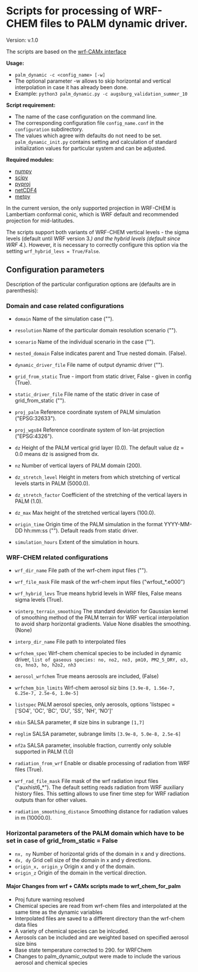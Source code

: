# Scripts for processing of WRF-CHEM files to PALM dynamic driver.

Version: v.1.0

The scripts are based on the [wrf-CAMx interface](https://palm.muk.uni-hannover.de/trac/wiki/doc/app/iofiles/wrf_interface)

**Usage:**
- `palm_dynamic -c <config_name> [-w]`
- The optional parameter -w allows to skip horizontal and vertical interpolation in case it has already been done.
- Example: `python3 palm_dynamic.py -c augsburg_validation_summer_10`


**Script requirement:**
- The name of the case configuration on the command line.
- The corresponding configuration file `config_name.conf` in the `configuration` subdirectory. 
- The values which agree with defaults do not need to be set. `palm_dynamic_init.py` contains setting and calculation of standard  initialization values for particular system and can be adjusted.

**Required modules:**
- [numpy](https://pypi.org/project/numpy)
- [scipy](https://pypi.org/project/scipy)
- [pyproj](https://pypi.org/project/pyproj)
- [netCDF4](https://pypi.org/project/netCDF4)
- [metpy](https://unidata.github.io/MetPy)

In the current version, the only supported projection in WRF-CHEM is Lambertiam conformal conic, which is WRF default and recommended projection for
mid-latitudes.

The scripts support both variants of WRF-CHEM vertical levels - the sigma levels (default until WRF version 3.*) and the hybrid levels (default since WRF 4.*). However, it is necessary to correctly configure this option via the setting `wrf_hybrid_levs = True/False`.

## Configuration parameters
Description of the particular configuration options are (defaults are in parenthesis):

### Domain and case related configurations
* `domain`            Name of the simulation case ("").
* `resolution`        Name of the particular domain resolution scenario ("").
* `scenario`          Name of the individual scenario in the case ("").
* `nested_domain`     False indicates parent and True nested domain. (False).

* `dynamic_driver_file` File name of output dynamic driver ("").
* `grid_from_static`    True - import from static driver, False - given in config (True).
* `static_driver_file`  File name of the static driver in case of grid_from_static ("").
* `proj_palm`           Reference coordinate system of PALM simulation ("EPSG:32633").
* `proj_wgs84`          Reference coordinate system of lon-lat projection ("EPSG:4326").
    
* `dz`                  Height of the PALM vertical grid layer (0.0). The default value dz = 0.0 means dz is assigned from dx.
* `nz`                  Number of vertical layers of PALM domain (200).
* `dz_stretch_level`    Height in meters from which stretching of vertical levels starts in PALM (5000.0).
* `dz_stretch_factor`   Coefficient of the stretching of the vertical layers in PALM (1.0).
* `dz_max`              Max height of the stretched vertical layers (100.0).
    
* `origin_time`         Origin time of the PALM simulation in the format YYYY-MM-DD hh:mm:ss (""). Default reads from static driver.
* `simulation_hours`    Extent of the simulation in hours.

### WRF-CHEM related configurations
* `wrf_dir_name`        File path of the wrf-chem input files (""). 
* `wrf_file_mask`       File mask of the wrf-chem input files  ("wrfout_*.e000")
* `wrf_hybrid_levs`     True means hybrid levels in WRF files, False means sigma levels (True).
* `vinterp_terrain_smoothing`
    The standard deviation for Gaussian kernel of smoothing method of the PALM terrain for WRF vertical interpolation to avoid sharp horizontal gradients. Value None disables the smoothing. (None)
* `interp_dir_name`     File path to interpolated files
* `wrfchem_spec`        Wrf-chem chemical species to be included in dynamic driver, `list of gaseous species: no, no2, no3, pm10, PM2_5_DRY, o3, co, hno3, ho, h2o2, nh3`

* `aerosol_wrfchem`     True means aerosols are included, (False)
* `wrfchem_bin_limits`  Wrf-chem aerosol siz bins `[3.9e-8, 1.56e-7, 6.25e-7, 2.5e-6, 1.0e-5]`
* `listspec`            PALM aerosol species, only aerosols, options 'listspec = ['SO4', 'OC', 'BC', 'DU', 'SS', 'NH', 'NO']'
* `nbin`                SALSA parameter, # size bins in subrange `[1,7]`
* `reglim`             SALSA parameter, subrange limits `[3.9e-8, 5.0e-8, 2.5e-6]`
* `nf2a`                SALSA parameter, insoluble fraction, currently only soluble supported in PALM (1.0)
                 
* `radiation_from_wrf`  Enable or disable processing of radiation from WRF files (True).
* `wrf_rad_file_mask`   File mask of the wrf radiation input files ("auxhist6_*"). The default setting reads radiation from WRF auxiliary history files. This setting allows to use finer time step for WRF radiation outputs than for other values.
* `radiation_smoothing_distance` Smoothing distance for radiation values in m (10000.0).

### Horizontal parameters of the PALM domain which have to be set in case of grid_from_static = False
* `nx, ny`              Number of horizontal grids of the domain in x and y directions.
* `dx, dy`              Grid cell size of the domain in x and y directions.
* `origin_x, origin_y`  Origin x and y of the domain.
* `origin_z`            Origin of the domain in the vertical direction.

####  Major Changes from wrf + CAMx scripts made to wrf_chem_for_palm
- Proj future warning resolved
- Chemical species are read from wrf-chem files and interpolated at the same time as the dynamic variables
- Interpolated files are saved to a different directory than the wrf-chem data files
- A variety of chemical species can be inlcuded.
- Aerosols can be included and are weighted based on specified aerosol size bins
- Base state temperature corrected to 290. for WRFChem
- Changes to palm_dynamic_output were made to include the various aerosol and chemical species
